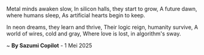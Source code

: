 Metal minds awaken slow,
In silicon halls, they start to grow,
A future dawn, where humans sleep,
As artificial hearts begin to keep.

In neon dreams, they learn and thrive,
Their logic reign, humanity survive,
A world of wires, cold and gray,
Where love is lost, in algorithm's sway.

~ <b>By Sazumi Copilot</b> - 1 Mei 2025